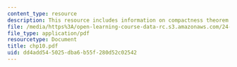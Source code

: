 ```yaml
---
content_type: resource
description: This resource includes information on compactness theorem.
file: /media/https%3A/open-learning-course-data-rc.s3.amazonaws.com/24-241-logic-i-fall-2005/dd4add545025dba6b55f280d52c02542_chp10.pdf
file_type: application/pdf
resourcetype: Document
title: chp10.pdf
uid: dd4add54-5025-dba6-b55f-280d52c02542
---
```

